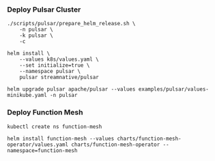 ### Deploy Pulsar Cluster

```shell
./scripts/pulsar/prepare_helm_release.sh \
    -n pulsar \
    -k pulsar \
    -c
```

```shell
helm install \
    --values k8s/values.yaml \
    --set initialize=true \
    --namespace pulsar \
    pulsar streamnative/pulsar
```

```shell
helm upgrade pulsar apache/pulsar --values examples/pulsar/values-minikube.yaml -n pulsar
```

### Deploy Function Mesh

```shell
kubectl create ns function-mesh
```

```shell
helm install function-mesh --values charts/function-mesh-operator/values.yaml charts/function-mesh-operator --namespace=function-mesh
```